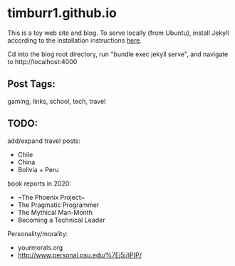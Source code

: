 # timburr1.github.io
This is a toy web site and blog. To serve locally (from Ubuntu), install Jekyll according to the installation instructions [here](https://jekyllrb.com/docs/).  

Cd into the blog root directory, run "bundle exec jekyll serve", and navigate to http://localhost:4000  

## Post Tags:
gaming, links, school, tech, travel  

## TODO:
add/expand travel posts:  
* Chile  
* China  
* Bolivia + Peru  

book reports in 2020:  
* ~The Phoenix Project~
* The Pragmatic Programmer  
* The Mythical Man-Month  
* Becoming a Technical Leader  

Personality/morality:  
* yourmorals.org
* http://www.personal.psu.edu/%7Ej5j/IPIP/

